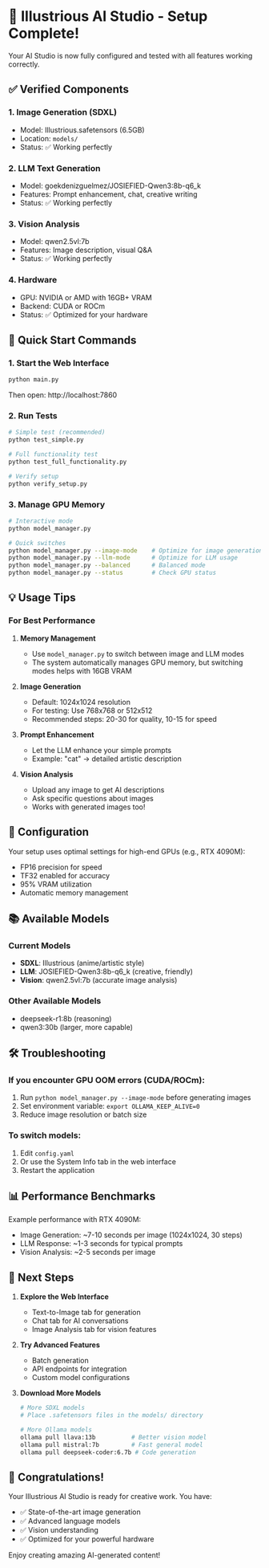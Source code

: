# 🎉 Illustrious AI Studio - Setup Complete!

Your AI Studio is now fully configured and tested with all features working correctly.

## ✅ Verified Components

### 1. **Image Generation (SDXL)**
- Model: Illustrious.safetensors (6.5GB)
- Location: `models/`
- Status: ✅ Working perfectly

### 2. **LLM Text Generation**
- Model: goekdenizguelmez/JOSIEFIED-Qwen3:8b-q6_k
- Features: Prompt enhancement, chat, creative writing
- Status: ✅ Working perfectly

### 3. **Vision Analysis**
- Model: qwen2.5vl:7b
- Features: Image description, visual Q&A
- Status: ✅ Working perfectly

### 4. **Hardware**
- GPU: NVIDIA or AMD with 16GB+ VRAM
- Backend: CUDA or ROCm
- Status: ✅ Optimized for your hardware

## 🚀 Quick Start Commands

### 1. **Start the Web Interface**
```bash
python main.py
```
Then open: http://localhost:7860

### 2. **Run Tests**
```bash
# Simple test (recommended)
python test_simple.py

# Full functionality test
python test_full_functionality.py

# Verify setup
python verify_setup.py
```

### 3. **Manage GPU Memory**
```bash
# Interactive mode
python model_manager.py

# Quick switches
python model_manager.py --image-mode    # Optimize for image generation
python model_manager.py --llm-mode      # Optimize for LLM usage
python model_manager.py --balanced      # Balanced mode
python model_manager.py --status        # Check GPU status
```

## 💡 Usage Tips

### For Best Performance

1. **Memory Management**
   - Use `model_manager.py` to switch between image and LLM modes
   - The system automatically manages GPU memory, but switching modes helps with 16GB VRAM

2. **Image Generation**
   - Default: 1024x1024 resolution
   - For testing: Use 768x768 or 512x512
   - Recommended steps: 20-30 for quality, 10-15 for speed

3. **Prompt Enhancement**
   - Let the LLM enhance your simple prompts
   - Example: "cat" → detailed artistic description

4. **Vision Analysis**
   - Upload any image to get AI descriptions
   - Ask specific questions about images
   - Works with generated images too!

## 🔧 Configuration

Your setup uses optimal settings for high-end GPUs (e.g., RTX 4090M):
- FP16 precision for speed
- TF32 enabled for accuracy
- 95% VRAM utilization
- Automatic memory management

## 📚 Available Models

### Current Models
- **SDXL**: Illustrious (anime/artistic style)
- **LLM**: JOSIEFIED-Qwen3:8b-q6_k (creative, friendly)
- **Vision**: qwen2.5vl:7b (accurate image analysis)

### Other Available Models
- deepseek-r1:8b (reasoning)
- qwen3:30b (larger, more capable)

## 🛠️ Troubleshooting

### If you encounter GPU OOM errors (CUDA/ROCm):
1. Run `python model_manager.py --image-mode` before generating images
2. Set environment variable: `export OLLAMA_KEEP_ALIVE=0`
3. Reduce image resolution or batch size

### To switch models:
1. Edit `config.yaml`
2. Or use the System Info tab in the web interface
3. Restart the application

## 📊 Performance Benchmarks

Example performance with RTX 4090M:
- Image Generation: ~7-10 seconds per image (1024x1024, 30 steps)
- LLM Response: ~1-3 seconds for typical prompts
- Vision Analysis: ~2-5 seconds per image

## 🎨 Next Steps

1. **Explore the Web Interface**
   - Text-to-Image tab for generation
   - Chat tab for AI conversations
   - Image Analysis tab for vision features

2. **Try Advanced Features**
   - Batch generation
   - API endpoints for integration
   - Custom model configurations

3. **Download More Models**
   ```bash
   # More SDXL models
   # Place .safetensors files in the models/ directory
   
   # More Ollama models
   ollama pull llava:13b          # Better vision model
   ollama pull mistral:7b         # Fast general model
   ollama pull deepseek-coder:6.7b # Code generation
   ```

## 🎉 Congratulations!

Your Illustrious AI Studio is ready for creative work. You have:
- ✅ State-of-the-art image generation
- ✅ Advanced language models
- ✅ Vision understanding
- ✅ Optimized for your powerful hardware

Enjoy creating amazing AI-generated content!
